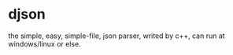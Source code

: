 djson
=====

the simple, easy, simple-file, json parser, writed by c++, can run at windows/linux or else.